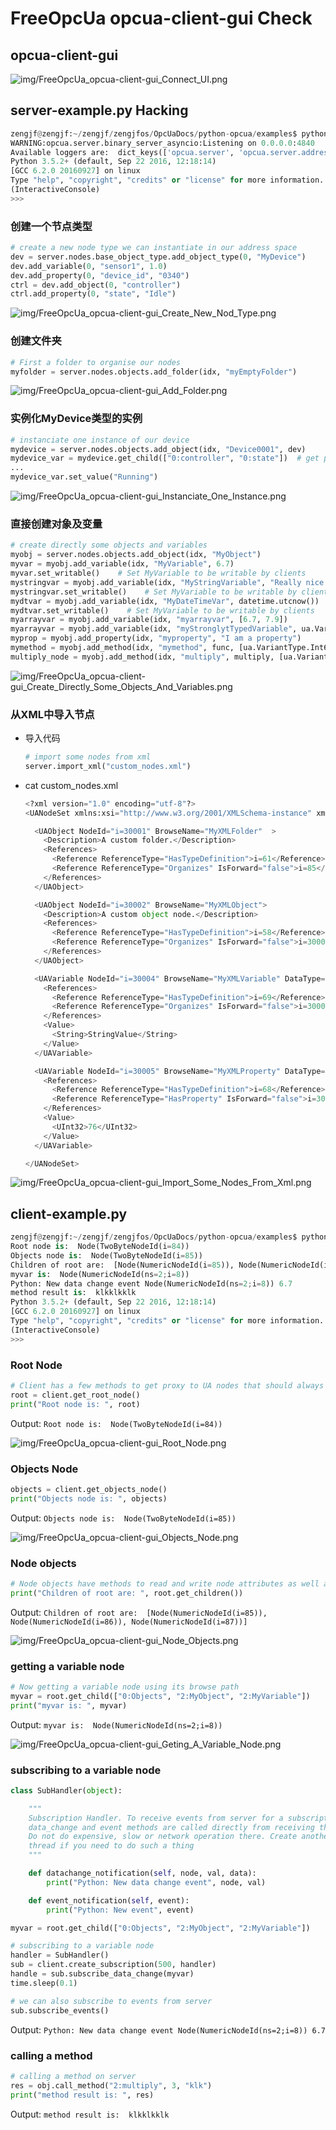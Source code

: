# FreeOpcUa opcua-client-gui Check

## opcua-client-gui

![img/FreeOpcUa_opcua-client-gui_Connect_UI.png](img/FreeOpcUa_opcua-client-gui_Connect_UI.png)

## server-example.py Hacking

```Python
zengjf@zengjf:~/zengjf/zengjfos/OpcUaDocs/python-opcua/examples$ python3 server-example.py 
WARNING:opcua.server.binary_server_asyncio:Listening on 0.0.0.0:4840
Available loggers are:  dict_keys(['opcua.server', 'opcua.server.address_space', 'opcua.server.server', 'opcua.server.event_generator', 'opcua.server.subscription_service', 'opcua.uaprotocol', 'opcua.ua.uatypes', 'opcua.common.xmlimporter', 'opcua.common.instantiate', 'asyncio', 'opcua.server.history', 'opcua.common.xmlparser', '__name__', 'opcua.server.internal_server', 'opcua.common.utils', 'opcua.common.copy_node', 'concurrent', 'concurrent.futures', 'opcua', 'opcua.common', 'opcua.server.binary_server_asyncio', 'opcua.ua'])
Python 3.5.2+ (default, Sep 22 2016, 12:18:14) 
[GCC 6.2.0 20160927] on linux
Type "help", "copyright", "credits" or "license" for more information.
(InteractiveConsole)
>>>      
```

### 创建一个节点类型

```Python
# create a new node type we can instantiate in our address space
dev = server.nodes.base_object_type.add_object_type(0, "MyDevice")
dev.add_variable(0, "sensor1", 1.0)
dev.add_property(0, "device_id", "0340")
ctrl = dev.add_object(0, "controller")
ctrl.add_property(0, "state", "Idle")

```

![img/FreeOpcUa_opcua-client-gui_Create_New_Nod_Type.png](img/FreeOpcUa_opcua-client-gui_Create_New_Nod_Type.png)

### 创建文件夹

```Python
# First a folder to organise our nodes
myfolder = server.nodes.objects.add_folder(idx, "myEmptyFolder")
```

![img/FreeOpcUa_opcua-client-gui_Add_Folder.png](img/FreeOpcUa_opcua-client-gui_Add_Folder.png)


### 实例化MyDevice类型的实例

```Python
# instanciate one instance of our device
mydevice = server.nodes.objects.add_object(idx, "Device0001", dev)
mydevice_var = mydevice.get_child(["0:controller", "0:state"])  # get proxy to our device state variable 
...
mydevice_var.set_value("Running")
```
 
![img/FreeOpcUa_opcua-client-gui_Instanciate_One_Instance.png](img/FreeOpcUa_opcua-client-gui_Instanciate_One_Instance.png)


### 直接创建对象及变量

```Python
# create directly some objects and variables
myobj = server.nodes.objects.add_object(idx, "MyObject")
myvar = myobj.add_variable(idx, "MyVariable", 6.7)
myvar.set_writable()    # Set MyVariable to be writable by clients
mystringvar = myobj.add_variable(idx, "MyStringVariable", "Really nice string")
mystringvar.set_writable()    # Set MyVariable to be writable by clients
mydtvar = myobj.add_variable(idx, "MyDateTimeVar", datetime.utcnow())
mydtvar.set_writable()    # Set MyVariable to be writable by clients
myarrayvar = myobj.add_variable(idx, "myarrayvar", [6.7, 7.9])
myarrayvar = myobj.add_variable(idx, "myStronglytTypedVariable", ua.Variant([], ua.VariantType.UInt32))
myprop = myobj.add_property(idx, "myproperty", "I am a property")
mymethod = myobj.add_method(idx, "mymethod", func, [ua.VariantType.Int64], [ua.VariantType.Boolean])
multiply_node = myobj.add_method(idx, "multiply", multiply, [ua.VariantType.Int64, ua.VariantType.Int64], [ua.VariantType.Int64])
```

![img/FreeOpcUa_opcua-client-gui_Create_Directly_Some_Objects_And_Variables.png](img/FreeOpcUa_opcua-client-gui_Create_Directly_Some_Objects_And_Variables.png)

### 从XML中导入节点

* 导入代码
  ```Python
  # import some nodes from xml
  server.import_xml("custom_nodes.xml")
  ```
* cat custom_nodes.xml 
  ```Python
  <?xml version="1.0" encoding="utf-8"?>
  <UANodeSet xmlns:xsi="http://www.w3.org/2001/XMLSchema-instance" xmlns:xsd="http://www.w3.org/2001/XMLSchema" Version="1.02" LastModified="2013-03-06T05:36:44.0862658Z" xmlns="http://opcfoundation.org/UA/2011/03/UANodeSet.xsd">
  
    <UAObject NodeId="i=30001" BrowseName="MyXMLFolder"  >
      <Description>A custom folder.</Description>
      <References>
        <Reference ReferenceType="HasTypeDefinition">i=61</Reference>
        <Reference ReferenceType="Organizes" IsForward="false">i=85</Reference>
      </References>
    </UAObject>
  
    <UAObject NodeId="i=30002" BrowseName="MyXMLObject">
      <Description>A custom object node.</Description>
      <References>
        <Reference ReferenceType="HasTypeDefinition">i=58</Reference>
        <Reference ReferenceType="Organizes" IsForward="false">i=30001</Reference>
      </References>
    </UAObject>
  
    <UAVariable NodeId="i=30004" BrowseName="MyXMLVariable" DataType="String">
      <References>
        <Reference ReferenceType="HasTypeDefinition">i=69</Reference>
        <Reference ReferenceType="Organizes" IsForward="false">i=30002</Reference>
      </References>
      <Value>
        <String>StringValue</String>
      </Value>
    </UAVariable>
  
    <UAVariable NodeId="i=30005" BrowseName="MyXMLProperty" DataType="UInt32">
      <References>
        <Reference ReferenceType="HasTypeDefinition">i=68</Reference>
        <Reference ReferenceType="HasProperty" IsForward="false">i=30002</Reference>
      </References>
      <Value>
        <UInt32>76</UInt32>
      </Value>
    </UAVariable>
  
  </UANodeSet>
  ```

![img/FreeOpcUa_opcua-client-gui_Import_Some_Nodes_From_Xml.png](img/FreeOpcUa_opcua-client-gui_Import_Some_Nodes_From_Xml.png)


## client-example.py

```Python
zengjf@zengjf:~/zengjf/zengjfos/OpcUaDocs/python-opcua/examples$ python3 client-example.py 
Root node is:  Node(TwoByteNodeId(i=84))
Objects node is:  Node(TwoByteNodeId(i=85))
Children of root are:  [Node(NumericNodeId(i=85)), Node(NumericNodeId(i=86)), Node(NumericNodeId(i=87))]
myvar is:  Node(NumericNodeId(ns=2;i=8))
Python: New data change event Node(NumericNodeId(ns=2;i=8)) 6.7
method result is:  klkklkklk
Python 3.5.2+ (default, Sep 22 2016, 12:18:14) 
[GCC 6.2.0 20160927] on linux
Type "help", "copyright", "credits" or "license" for more information.
(InteractiveConsole)
>>> 
```

### Root Node 

```Python
# Client has a few methods to get proxy to UA nodes that should always be in address space such as Root or Objects
root = client.get_root_node()
print("Root node is: ", root)
```

Output: `Root node is:  Node(TwoByteNodeId(i=84))`

![img/FreeOpcUa_opcua-client-gui_Root_Node.png](img/FreeOpcUa_opcua-client-gui_Root_Node.png)

### Objects Node

```Python
objects = client.get_objects_node()
print("Objects node is: ", objects)
```

Output: `Objects node is:  Node(TwoByteNodeId(i=85))`

![img/FreeOpcUa_opcua-client-gui_Objects_Node.png](img/FreeOpcUa_opcua-client-gui_Objects_Node.png)

### Node objects

```Python
# Node objects have methods to read and write node attributes as well as browse or populate address space
print("Children of root are: ", root.get_children())

```

Output: `Children of root are:  [Node(NumericNodeId(i=85)), Node(NumericNodeId(i=86)), Node(NumericNodeId(i=87))]`

![img/FreeOpcUa_opcua-client-gui_Node_Objects.png](img/FreeOpcUa_opcua-client-gui_Node_Objects.png)

### getting a variable node

```Python
# Now getting a variable node using its browse path
myvar = root.get_child(["0:Objects", "2:MyObject", "2:MyVariable"])
print("myvar is: ", myvar)
```

Output: `myvar is:  Node(NumericNodeId(ns=2;i=8))`

![img/FreeOpcUa_opcua-client-gui_Geting_A_Variable_Node.png](img/FreeOpcUa_opcua-client-gui_Geting_A_Variable_Node.png)

### subscribing to a variable node

```Python
class SubHandler(object):

    """
    Subscription Handler. To receive events from server for a subscription
    data_change and event methods are called directly from receiving thread.
    Do not do expensive, slow or network operation there. Create another 
    thread if you need to do such a thing
    """

    def datachange_notification(self, node, val, data):
        print("Python: New data change event", node, val)

    def event_notification(self, event):
        print("Python: New event", event)

myvar = root.get_child(["0:Objects", "2:MyObject", "2:MyVariable"])

# subscribing to a variable node
handler = SubHandler()
sub = client.create_subscription(500, handler)
handle = sub.subscribe_data_change(myvar)
time.sleep(0.1)

# we can also subscribe to events from server
sub.subscribe_events()
```

Output: `Python: New data change event Node(NumericNodeId(ns=2;i=8)) 6.7`

### calling a method

```Python
# calling a method on server
res = obj.call_method("2:multiply", 3, "klk")
print("method result is: ", res)
```

Output: `method result is:  klkklkklk`

